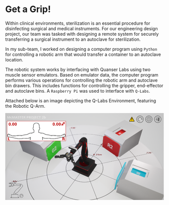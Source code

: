 # Get a Grip!
Within clinical environments, sterilization is an essential procedure for disinfecting surgical and medical
instruments. For our engineering design project, our team was tasked with designing a remote system for securely transferring a surgical instrument to an autoclave for sterilization. 

In my sub-team, I worked on designing a computer program using ```Python``` for controlling a robotic arm that would transfer a container to an autoclave location. 

The robotic system works by interfacing with Quanser Labs using two muscle sensor emulators. Based on emulator data, the computer program performs various operations for controlling the robotic arm and autoclave bin drawers. This includes functions for controlling the gripper, end-effector and autoclave bins. A ```Raspberry Pi``` was used to interface with ```Q-Labs```.

Attached below is an image depicting the Q-Labs Environment, featuring the Robotic Q-Arm.

![](images/qlabs.png)
